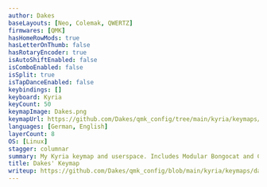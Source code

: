 ```yaml
---
author: Dakes
baseLayouts: [Neo, Colemak, QWERTZ]
firmwares: [QMK]
hasHomeRowMods: true
hasLetterOnThumb: false
hasRotaryEncoder: true
isAutoShiftEnabled: false
isComboEnabled: false
isSplit: true
isTapDanceEnabled: false
keybindings: []
keyboard: Kyria
keyCount: 50
keymapImage: Dakes.png
keymapUrl: https://github.com/Dakes/qmk_config/tree/main/kyria/keymaps/dakes
languages: [German, English]
layerCount: 8
OS: [Linux]
stagger: columnar
summary: My Kyria keymap and userspace. Includes Modular Bongocat and Conway's Game of Life
title: Dakes' Keymap
writeup: https://github.com/Dakes/qmk_config/blob/main/kyria/keymaps/dakes/README.md
---
```

